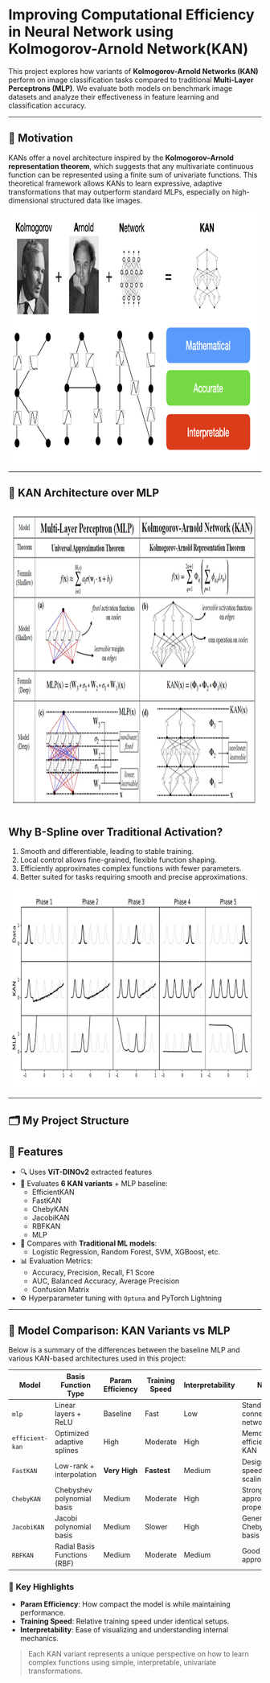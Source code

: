 # Improving Computational Efficiency in Neural Network using Kolmogorov-Arnold Network(KAN)

This project explores how variants of **Kolmogorov-Arnold Networks (KAN)** perform on image classification tasks compared to traditional **Multi-Layer Perceptrons (MLP)**. We evaluate both models on benchmark image datasets and analyze their effectiveness in feature learning and classification accuracy.

---

## 🧠 Motivation

KANs offer a novel architecture inspired by the **Kolmogorov–Arnold representation theorem**, which suggests that any multivariate continuous function can be represented using a finite sum of univariate functions. This theoretical framework allows KANs to learn expressive, adaptive transformations that may outperform standard MLPs, especially on high-dimensional structured data like images.
<p align="center">
  <img src="pictures/KAN_1.png" alt="KAN Network" width="900" height="500">
</p>

---
## 🧠 KAN Architecture over MLP
<p align="center">
  <img src="pictures/ss3.png" alt="KAN Network" width="1000" height="600">
</p>

## Why B-Spline over Traditional Activation?

1. Smooth and differentiable, leading to stable training.  
2. Local control allows fine-grained, flexible function shaping.  
3. Efficiently approximates complex functions with fewer parameters.  
4. Better suited for tasks requiring smooth and precise approximations.
<p align="center">
  <img src="pictures/ss2.png" alt="KAN Network" width="800" height="400">
</p>


---
## 🗂️ My Project Structure
## 🚀 Features

- 🔍 Uses **ViT-DINOv2** extracted features
- 🔧 Evaluates **6 KAN variants** + MLP baseline:
  - EfficientKAN
  - FastKAN
  - ChebyKAN
  - JacobiKAN
  - RBFKAN
  - MLP
- 🔢 Compares with **Traditional ML models**:
  - Logistic Regression, Random Forest, SVM, XGBoost, etc.
- 📊 Evaluation Metrics:
  - Accuracy, Precision, Recall, F1 Score
  - AUC, Balanced Accuracy, Average Precision
  - Confusion Matrix
- ⚙️ Hyperparameter tuning with `Optuna` and PyTorch Lightning

---





## 🧠 Model Comparison: KAN Variants vs MLP

Below is a summary of the differences between the baseline MLP and various KAN-based architectures used in this project:

| Model         | Basis Function Type          | Param Efficiency | Training Speed | Interpretability | Notes                            |
|---------------|------------------------------|------------------|----------------|------------------|----------------------------------|
| `mlp`         | Linear layers + ReLU         | Baseline         | Fast           | Low              | Standard fully connected network |
| `efficient-kan` | Optimized adaptive splines   | High             | Moderate       | High             | Memory-efficient spline KAN      |
| `FastKAN`     | Low-rank + interpolation      | **Very High**    | **Fastest**    | Medium           | Designed for speed and scaling   |
| `ChebyKAN`    | Chebyshev polynomial basis    | Medium           | Moderate       | High             | Strong approximation properties  |
| `JacobiKAN`   | Jacobi polynomial basis       | Medium           | Slower         | High             | Generalizes Chebyshev basis      |
| `RBFKAN`      | Radial Basis Functions (RBF)  | Medium           | Moderate       | Medium           | Good for local approximations    |

### 🔑 Key Highlights

- **Param Efficiency**: How compact the model is while maintaining performance.
- **Training Speed**: Relative training speed under identical setups.
- **Interpretability**: Ease of visualizing and understanding internal mechanics.

> Each KAN variant represents a unique perspective on how to learn complex functions using simple, interpretable, univariate transformations.
